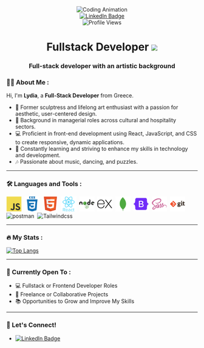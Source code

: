 <div id="header" align="center">
  <img src="https://media2.giphy.com/media/v1.Y2lkPTc5MGI3NjExanBuaDhtOHh3bzdhOHhmdjBpdzk3bWx1N2pxZDJud3Uzb2Ezb3FrYSZlcD12MV9pbnRlcm5hbF9naWZfYnlfaWQmY3Q9Zw/LMcB8XospGZO8UQq87/giphy.gif" alt="Coding Animation" />

  <div id="badges">
    <a href="https://www.linkedin.com/in/lydia-elli-giannoulatou/">
      <img src="https://img.shields.io/badge/LinkedIn-blue?style=for-the-badge&logo=linkedin&logoColor=white" alt="LinkedIn Badge"/>
    </a>
  </div>

  <img src="https://komarev.com/ghpvc/?username=lydia-elli-giannoulatou&style=flat-square&color=blue" alt="Profile Views"/>
</div>

<h1 align="center">
  Fullstack Developer 
  <img src="https://media.giphy.com/media/hvRJCLFzcasrR4ia7z/giphy.gif" width="30px"/>
</h1>

<h3 align="center">
  Full-stack developer with an artistic background
</h3>

 ### 👩‍💻 About Me :
Hi, I'm **Lydia**, a **Full-Stack Developer** from Greece.

- 🗿 Former sculptress and lifelong art enthusiast with a passion for aesthetic, user-centered design.
- 🧩 Background in managerial roles across cultural and hospitality sectors.
- 💻 Proficient in front-end development using React, JavaScript, and CSS to create responsive, dynamic applications.
- 🌱 Constantly learning and striving to enhance my skills in technology and development.
- 🎶 Passionate about music, dancing, and puzzles.

---

### 🛠️ Languages and Tools :

<div>
 
  <img src="https://github.com/devicons/devicon/blob/master/icons/javascript/javascript-original.svg" title="JavaScript" alt="JavaScript" width="40" height="40"/>&nbsp;
  <img src="https://github.com/devicons/devicon/blob/master/icons/css3/css3-plain-wordmark.svg"  title="CSS3" alt="CSS" width="40" height="40"/>&nbsp;
  <img src="https://github.com/devicons/devicon/blob/master/icons/html5/html5-original.svg" title="HTML5" alt="HTML" width="40" height="40"/>&nbsp;
  <img src="https://github.com/devicons/devicon/blob/master/icons/react/react-original-wordmark.svg" title="React" alt="React" width="40" height="40"/>&nbsp;
  <img src="https://github.com/devicons/devicon/blob/master/icons/nodejs/nodejs-original-wordmark.svg" title="NodeJS" alt="NodeJS" width="40" height="40"/>&nbsp;
  <img src="https://raw.githubusercontent.com/devicons/devicon/1119b9f84c0290e0f0b38982099a2bd027a48bf1/icons/express/express-original.svg" title="Express" alt="express" width="40" height="40"/>&nbsp;
  <img src="https://raw.githubusercontent.com/devicons/devicon/1119b9f84c0290e0f0b38982099a2bd027a48bf1/icons/mongodb/mongodb-plain.svg" title="Mongodb" alt="mongodb" width="40" height="40"/>&nbsp;
  <img src="https://raw.githubusercontent.com/devicons/devicon/1119b9f84c0290e0f0b38982099a2bd027a48bf1/icons/bootstrap/bootstrap-plain.svg" title="Bootstrap" alt="Bootstrap" width="40" height="40"/>&nbsp;
  <img src="https://raw.githubusercontent.com/devicons/devicon/1119b9f84c0290e0f0b38982099a2bd027a48bf1/icons/sass/sass-original.svg" title="SASS" alt="SASS" width="40" height="40"/>&nbsp;
  <img src="https://github.com/devicons/devicon/blob/master/icons/git/git-original-wordmark.svg" title="Git" alt="Git" width="40" height="40"/>&nbsp;
  <img src="https://www.svgrepo.com/download/354202/postman-icon.svg" title="postman" alt="postman" width="40" height="40"/>&nbsp;
  <img src="https://cdn.jsdelivr.net/gh/devicons/devicon@latest/icons/tailwindcss/tailwindcss-original.svg" title="Tailwindcss" alt="Tailwindcss" width="40" height="40"/>&nbsp;   

</div>

---

### 🔥 My Stats :


[![Top Langs](https://github-readme-stats.vercel.app/api/top-langs/?username=lydiaegiannoulatou&layout=donut&theme=radical)](https://github.com/anuraghazra/github-readme-stats)

---

### 🚀 Currently Open To :

- 💻 Fullstack or Frontend Developer Roles
- 🤝 Freelance or Collaborative Projects
- 📚 Opportunities to Grow and Improve My Skills

---

### 🤝 Let's Connect!

- [![LinkedIn Badge](https://img.shields.io/badge/LinkedIn-lydia--elli--giannoulatou-blue?style=flat&logo=linkedin&logoColor=white)](https://www.linkedin.com/in/lydia-elli-giannoulatou/)
